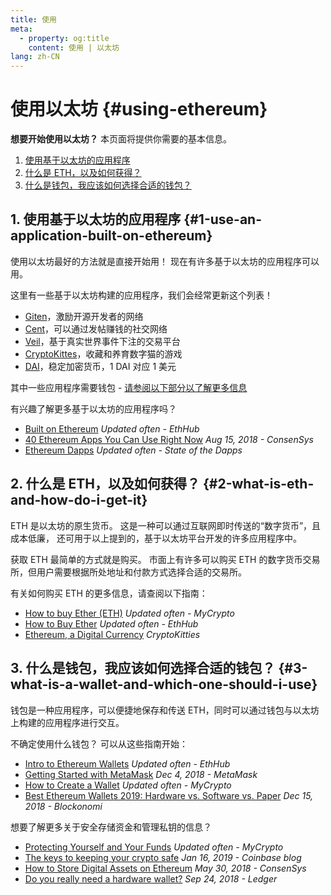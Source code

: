 ```yaml
---
title: 使用
meta:
  - property: og:title
    content: 使用 | 以太坊
lang: zh-CN
---
```


# 使用以太坊 {#using-ethereum}

<div class="featured">

**想要开始使用以太坊？** 本页面将提供你需要的基本信息。

  1. [使用基于以太坊的应用程序](#1-use-an-application-built-on-ethereum)
  2. [什么是 ETH，以及如何获得？](#2-what-is-eth-and-how-do-i-get-it)
  3. [什么是钱包，我应该如何选择合适的钱包？](#3-what-is-a-wallet-and-which-one-should-i-use)

</div>

## 1. 使用基于以太坊的应用程序 {#1-use-an-application-built-on-ethereum}

使用以太坊最好的方法就是直接开始用！ 现在有许多基于以太坊的应用程序可以用。

这里有一些基于以太坊构建的应用程序，我们会经常更新这个列表！

- [Giten](https://gitcoin.co)，激励开源开发者的网络
- [Cent](https://beta.cent.co)，可以通过发帖赚钱的社交网络
- [Veil](https://app.veil.co)，基于真实世界事件下注的交易平台
- [CryptoKittes](https://www.cryptokitties.co)，收藏和养育数字猫的游戏
- [DAI](https://makerdao.com/en/)，稳定加密货币，1 DAI 对应 1 美元

其中一些应用程序需要钱包 - [请参阅以下部分以了解更多信息](#3-what-is-a-wallet-and-which-one-should-i-use)

有兴趣了解更多基于以太坊的应用程序吗？

- [Built on Ethereum](https://docs.ethhub.io/built-on-ethereum/built-on-ethereum/) _Updated often - EthHub_
- [40 Ethereum Apps You Can Use Right Now](https://media.consensys.net/40-ethereum-apps-you-can-use-right-now-d643333769f7) _Aug 15, 2018 - ConsenSys_
- [Ethereum Dapps](https://www.stateofthedapps.com/rankings/platform/ethereum) _Updated often - State of the Dapps_

## 2. 什么是 ETH，以及如何获得？ {#2-what-is-eth-and-how-do-i-get-it}

ETH 是以太坊的原生货币。 这是一种可以通过互联网即时传送的“数字货币”，且成本低廉， 还可用于以上提到的，基于以太坊平台开发的许多应用程序中。

获取 ETH 最简单的方式就是购买。 市面上有许多可以购买 ETH 的数字货币交易所，但用户需要根据所处地址和付款方式选择合适的交易所。

有关如何购买 ETH 的更多信息，请查阅以下指南：

- [How to buy Ether (ETH)](https://support.mycrypto.com/how-to/getting-started/how-to-buy-ether-with-usd) _Updated often - MyCrypto_
- [How to Buy Ether](https://docs.ethhub.io/using-ethereum/how-to-buy-ether/) _Updated often - EthHub_
- [Ethereum, a Digital Currency](https://www.cryptokitties.co/faq#ethereum-a-digital-currency) _CryptoKitties_

## 3. 什么是钱包，我应该如何选择合适的钱包？ {#3-what-is-a-wallet-and-which-one-should-i-use}

钱包是一种应用程序，可以便捷地保存和传送 ETH，同时可以通过钱包与以太坊上构建的应用程序进行交互。

不确定使用什么钱包？ 可以从这些指南开始：

- [Intro to Ethereum Wallets](https://docs.ethhub.io/using-ethereum/wallets/intro-to-ethereum-wallets/) _Updated often - EthHub_
- [Getting Started with MetaMask](https://metamask.zendesk.com/hc/en-us/articles/360015489531-Getting-Started-With-MetaMask-Part-1-) _Dec 4, 2018 - MetaMask_
- [How to Create a Wallet](https://support.mycrypto.com/getting-started/creating-a-new-wallet-on-mycrypto.html) _Updated often - MyCrypto_
- [Best Ethereum Wallets 2019: Hardware vs. Software vs. Paper](https://blockonomi.com/best-ethereum-wallets/) _Dec 15, 2018 - Blockonomi_

想要了解更多关于安全存储资金和管理私钥的信息？

- [Protecting Yourself and Your Funds](https://support.mycrypto.com/staying-safe/protecting-yourself-and-your-funds) _Updated often - MyCrypto_
- [The keys to keeping your crypto safe](https://blog.coinbase.com/the-keys-to-keeping-your-crypto-safe-96d497cce6cf) _Jan 16, 2019 - Coinbase blog_
- [How to Store Digital Assets on Ethereum](https://media.consensys.net/how-to-store-digital-assets-on-ethereum-a2bfdcf66bd0) _May 30, 2018 - ConsenSys_
- [Do you really need a hardware wallet?](https://medium.com/ledger-on-security-and-blockchain/ledger-101-part-1-do-you-really-need-a-hardware-wallet-7f5abbadd945) _Sep 24, 2018 - Ledger_
